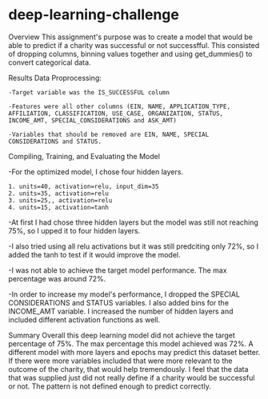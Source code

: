 # deep-learning-challenge

Overview
This assignment's purpose was to create a model that would be able to predict if a charity was successful or not successfful. This consisted of dropping columns, binning values together and using get_dummies() to convert categorical data. 

Results
Data Proprocessing: 
    
    -Target variable was the IS_SUCCESSFUL column
    
    -Features were all other columns (EIN, NAME, APPLICATION_TYPE, AFFILIATION, CLASSIFICATION, USE_CASE, ORGANIZATION, STATUS, INCOME_AMT, SPECIAL_CONSIDERATIONS and ASK_AMT)
    
    -Variables that should be removed are EIN, NAME, SPECIAL CONSIDERATIONS and STATUS.

Compiling, Training, and Evaluating the Model

-For the optimized model, I chose four hidden layers.
    
    1. units=40, activation=relu, input_dim=35
    2. units=35, activation=relu
    3. units=25,, activation=relu
    4. units=15, activation=tanh

-At first I had chose three hidden layers but the model was still not reaching 75%, so I upped it to four hidden layers.

-I also tried using all relu activations but it was still predciting only 72%, so I added the tanh to test if it would improve the model.

-I was not able to achieve the target model performance. The max percentage was around 72%. 

-In order to increase my model's performance, I dropped the SPECIAL CONSIDERATIONS and STATUS variables. I also added bins for the INCOME_AMT variable. I increased the number of hidden layers and included different activation functions as well.

Summary
Overall this deep learning model did not achieve the target percentage of 75%. The max percentage this model achieved was 72%. A different model with more layers and epochs may predict this dataset better. If there were more variables included that were more relevant to the outcome of the charity, that would help tremendously. I feel that the data that was supplied just did not really define if a charity would be successful or not. The pattern is not defined enough to predict correctly. 
